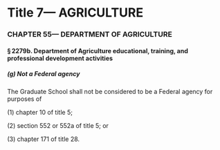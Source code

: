 
# Title 7— AGRICULTURE
### CHAPTER 55— DEPARTMENT OF AGRICULTURE
#### § 2279b. Department of Agriculture educational, training, and professional development activities
##### (g) Not a Federal agency

The Graduate School shall not be considered to be a Federal agency for purposes of

(1) chapter 10 of title 5;

(2) section 552 or 552a of title 5; or

(3) chapter 171 of title 28.
